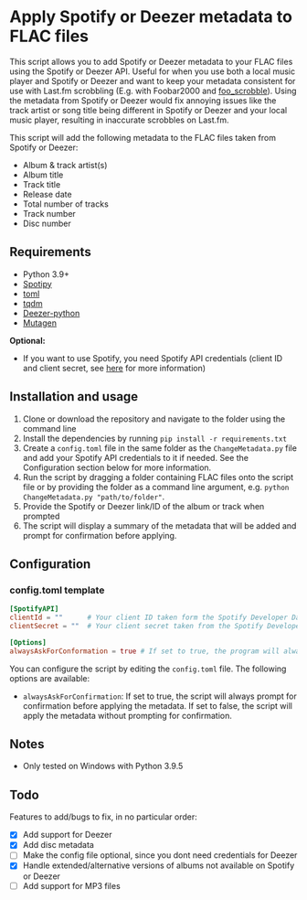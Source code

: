 # Apply Spotify or Deezer metadata to FLAC files

This script allows you to add Spotify or Deezer metadata to your FLAC files using the Spotify or Deezer API. Useful for when you use both a local music player and Spotify or Deezer and want to keep your metadata consistent for use with Last.fm scrobbling (E.g. with Foobar2000 and [foo_scrobble](https://github.com/gix/foo_scrobble)). Using the metadata from Spotify or Deezer would fix annoying issues like the track artist or song title being different in Spotify or Deezer and your local music player, resulting in inaccurate scrobbles on Last.fm.

This script will add the following metadata to the FLAC files taken from Spotify or Deezer:

- Album & track artist(s)
- Album title
- Track title
- Release date
- Total number of tracks
- Track number
- Disc number

## Requirements

- Python 3.9+
- [Spotipy](https://pypi.org/project/spotipy/)
- [toml](https://pypi.org/project/toml/)
- [tqdm](https://pypi.org/project/tqdm/)
- [Deezer-python](https://pypi.org/project/deezer-python/)
- [Mutagen](https://pypi.org/project/mutagen/)

**Optional:**

- If you want to use Spotify, you need Spotify API credentials (client ID and client secret, see [here](https://developer.spotify.com/dashboard/applications) for more information)

## Installation and usage

1. Clone or download the repository and navigate to the folder using the command line
2. Install the dependencies by running `pip install -r requirements.txt`
3. Create a `config.toml` file in the same folder as the `ChangeMetadata.py` file and add your Spotify API credentials to it if needed. See the Configuration section below for more information.
4. Run the script by dragging a folder containing FLAC files onto the script file or by providing the folder as a command line argument, e.g. `python ChangeMetadata.py "path/to/folder"`.
5. Provide the Spotify or Deezer link/ID of the album or track when prompted
6. The script will display a summary of the metadata that will be added and prompt for confirmation before applying.

## Configuration

### config.toml template

```toml
[SpotifyAPI]
clientId = ""      # Your client ID taken form the Spotify Developer Dashboard
clientSecret = ""  # Your client secret taken from the Spotify Developer Dashboard

[Options]
alwaysAskForConformation = true # If set to true, the program will always ask for confirmation before applying the metadata changes
```

You can configure the script by editing the `config.toml` file. The following options are available:

- `alwaysAskForConfirmation`: If set to true, the script will always prompt for confirmation before applying the metadata. If set to false, the script will apply the metadata without prompting for confirmation.

## Notes

- Only tested on Windows with Python 3.9.5

## Todo

Features to add/bugs to fix, in no particular order:

- [x] Add support for Deezer
- [x] Add disc metadata
- [ ] Make the config file optional, since you dont need credentials for Deezer
- [x] Handle extended/alternative versions of albums not available on Spotify or Deezer
- [ ] Add support for MP3 files
